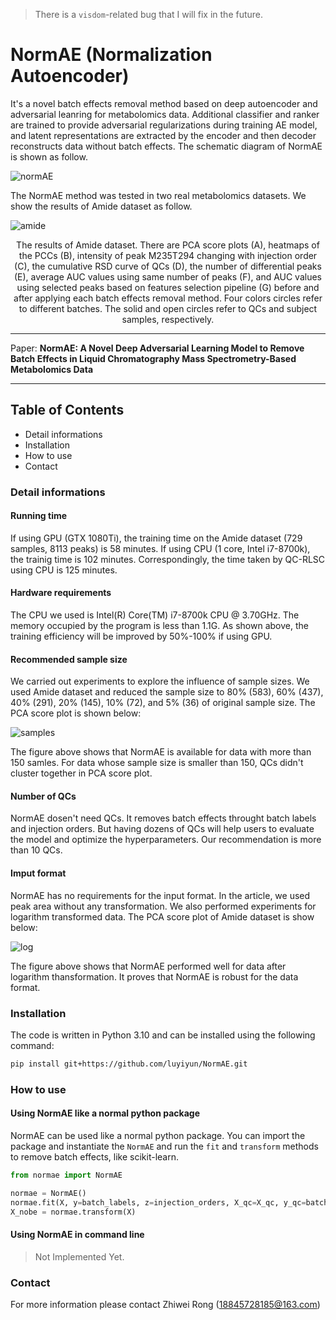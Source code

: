 > There is a `visdom`-related bug that I will fix in the future.

# NormAE (Normalization Autoencoder)

It's a novel batch effects removal method based on deep autoencoder and adversarial leanring for metabolomics data. Additional classifier and ranker are trained to provide adversarial regularizations during training AE model, and latent representations are extracted by the encoder and then decoder reconstructs data without batch effects. The schematic diagram of NormAE is shown as follow.

![normAE](/imgs/graphics.png)

The NormAE method was tested in two real metabolomics datasets. We show the results of Amide dataset as follow.

![amide](/imgs/figure2.png)

<div align=center>
The results of Amide dataset. There are PCA score plots (A), heatmaps of the PCCs (B), intensity of peak M235T294 changing with injection order (C), the cumulative RSD curve of QCs (D), the number of differential peaks (E), average AUC values using same number of peaks (F), and AUC values using selected peaks based on features selection pipeline (G) before and after applying each batch effects removal method. Four colors circles refer to different batches. The solid and open circles refer to QCs and subject samples, respectively.
</div>

---

Paper: **NormAE: A Novel Deep Adversarial Learning Model to Remove Batch Effects in Liquid Chromatography Mass Spectrometry-Based Metabolomics Data**

---

## Table of Contents

- Detail informations
- Installation
- How to use
- Contact

### Detail informations

#### Running time

If using GPU (GTX 1080Ti), the training time on the Amide dataset (729 samples, 8113 peaks) is 58 minutes. If using CPU (1 core, Intel i7-8700k), the trainig time is 102 minutes. Correspondingly, the time taken by QC-RLSC using CPU is 125 minutes.

#### Hardware requirements

The CPU we used is Intel(R) Core(TM) i7-8700k CPU @ 3.70GHz. The memory occupied by the program is less than 1.1G. As shown above, the training efficiency will be improved by 50%-100% if using GPU.

#### Recommended sample size

We carried out experiments to explore the influence of sample sizes. We used Amide dataset and reduced the sample size to 80% (583), 60% (437), 40% (291), 20% (145), 10% (72), and 5% (36) of original sample size. The PCA score plot is shown below:

![samples](/imgs/pca_samples.png)

The figure above shows that NormAE is available for data with more than 150 samles. For data whose sample size is smaller than 150, QCs didn't cluster together in PCA score plot.

#### Number of QCs

NormAE dosen't need QCs. It removes batch effects throught batch labels and injection orders. But having dozens of QCs will help users to evaluate the model and optimize the hyperparameters. Our recommendation is more than 10 QCs.

#### Imput format

NormAE has no requirements for the input format. In the article, we used peak area without any transformation. We also performed experiments for logarithm transformed data. The PCA score plot of Amide dataset is show below:

![log](/imgs/pca_log.png)

The figure above shows that NormAE performed well for data after logarithm thansformation. It proves that NormAE is robust for the data format.

### Installation

The code is written in Python 3.10 and can be installed using the following command:

```bash
pip install git+https://github.com/luyiyun/NormAE.git
```

### How to use

#### Using NormAE like a normal python package

NormAE can be used like a normal python package. You can import the package and instantiate the `NormAE` and run the `fit` and `transform` methods to remove batch effects, like scikit-learn.

```python
from normae import NormAE

normae = NormAE()
normae.fit(X, y=batch_labels, z=injection_orders, X_qc=X_qc, y_qc=batch_labels_qc, z_qc=injection_orders_qc)
X_nobe = normae.transform(X)
```

#### Using NormAE in command line

> Not Implemented Yet.

### Contact

For more information please contact Zhiwei Rong (18845728185@163.com)
